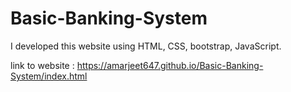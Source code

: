 # Basic-Banking-System
I developed this website using HTML, CSS, bootstrap, JavaScript.


link to website : https://amarjeet647.github.io/Basic-Banking-System/index.html
